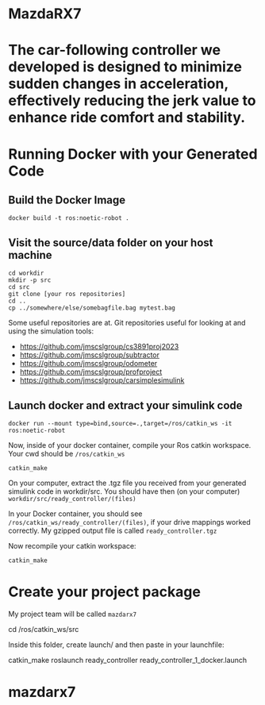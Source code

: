 # MazdaRX7
# The car-following controller we developed is designed to minimize sudden changes in acceleration, effectively reducing the jerk value to enhance ride comfort and stability.

# Running Docker with your Generated Code

## Build the Docker Image

```
docker build -t ros:noetic-robot .
```

## Visit the source/data folder on your host machine 

```
cd workdir
mkdir -p src
cd src
git clone [your ros repositories]
cd ..
cp ../somewhere/else/somebagfile.bag mytest.bag
```

Some useful repositories are at. Git repositories useful for looking at and using the simulation tools:

* https://github.com/jmscslgroup/cs3891proj2023
* https://github.com/jmscslgroup/subtractor
* https://github.com/jmscslgroup/odometer
* https://github.com/jmscslgroup/profproject
* https://github.com/jmscslgroup/carsimplesimulink

## Launch docker and extract your simulink code

```
docker run --mount type=bind,source=.,target=/ros/catkin_ws -it ros:noetic-robot
```

Now, inside of your docker container, compile your Ros catkin workspace. Your cwd should be `/ros/catkin_ws`

```
catkin_make
```

On your computer, extract the .tgz file you received from your generated simulink code in workdir/src. You should have then (on your computer) `workdir/src/ready_controller/(files)`

In your Docker container, you should see `/ros/catkin_ws/ready_controller/(files)`, if your drive mappings worked correctly. My gzipped output file is called `ready_controller.tgz`

Now recompile your catkin workspace:

```
catkin_make
```

# Create your project package

My project team will be called `mazdarx7`

cd /ros/catkin_ws/src

Inside this folder, create launch/ and then paste in your launchfile:

catkin_make
roslaunch ready_controller ready_controller_1_docker.launch
# mazdarx7
